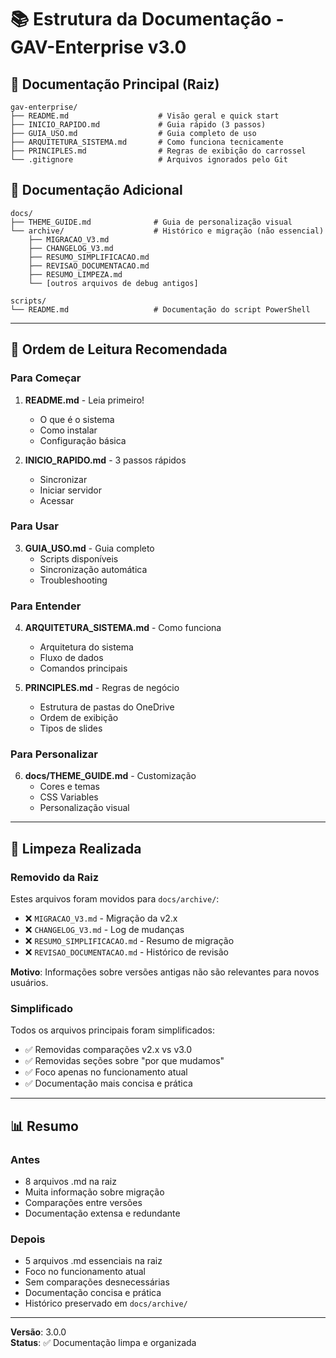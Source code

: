 # 📚 Estrutura da Documentação - GAV-Enterprise v3.0

## 📁 Documentação Principal (Raiz)

```
gav-enterprise/
├── README.md                    # Visão geral e quick start
├── INICIO_RAPIDO.md             # Guia rápido (3 passos)
├── GUIA_USO.md                  # Guia completo de uso
├── ARQUITETURA_SISTEMA.md       # Como funciona tecnicamente
├── PRINCIPLES.md                # Regras de exibição do carrossel
└── .gitignore                   # Arquivos ignorados pelo Git
```

## 📁 Documentação Adicional

```
docs/
├── THEME_GUIDE.md              # Guia de personalização visual
└── archive/                    # Histórico e migração (não essencial)
    ├── MIGRACAO_V3.md
    ├── CHANGELOG_V3.md
    ├── RESUMO_SIMPLIFICACAO.md
    ├── REVISAO_DOCUMENTACAO.md
    ├── RESUMO_LIMPEZA.md
    └── [outros arquivos de debug antigos]

scripts/
└── README.md                   # Documentação do script PowerShell
```

---

## 🎯 Ordem de Leitura Recomendada

### Para Começar

1. **README.md** - Leia primeiro!
   - O que é o sistema
   - Como instalar
   - Configuração básica

2. **INICIO_RAPIDO.md** - 3 passos rápidos
   - Sincronizar
   - Iniciar servidor
   - Acessar

### Para Usar

3. **GUIA_USO.md** - Guia completo
   - Scripts disponíveis
   - Sincronização automática
   - Troubleshooting

### Para Entender

4. **ARQUITETURA_SISTEMA.md** - Como funciona
   - Arquitetura do sistema
   - Fluxo de dados
   - Comandos principais

5. **PRINCIPLES.md** - Regras de negócio
   - Estrutura de pastas do OneDrive
   - Ordem de exibição
   - Tipos de slides

### Para Personalizar

6. **docs/THEME_GUIDE.md** - Customização
   - Cores e temas
   - CSS Variables
   - Personalização visual

---

## 🧹 Limpeza Realizada

### Removido da Raiz

Estes arquivos foram movidos para `docs/archive/`:
- ❌ `MIGRACAO_V3.md` - Migração da v2.x
- ❌ `CHANGELOG_V3.md` - Log de mudanças
- ❌ `RESUMO_SIMPLIFICACAO.md` - Resumo de migração
- ❌ `REVISAO_DOCUMENTACAO.md` - Histórico de revisão

**Motivo**: Informações sobre versões antigas não são relevantes para novos usuários.

### Simplificado

Todos os arquivos principais foram simplificados:
- ✅ Removidas comparações v2.x vs v3.0
- ✅ Removidas seções sobre "por que mudamos"
- ✅ Foco apenas no funcionamento atual
- ✅ Documentação mais concisa e prática

---

## 📊 Resumo

### Antes
- 8 arquivos .md na raiz
- Muita informação sobre migração
- Comparações entre versões
- Documentação extensa e redundante

### Depois
- 5 arquivos .md essenciais na raiz
- Foco no funcionamento atual
- Sem comparações desnecessárias
- Documentação concisa e prática
- Histórico preservado em `docs/archive/`

---

**Versão**: 3.0.0  
**Status**: ✅ Documentação limpa e organizada


